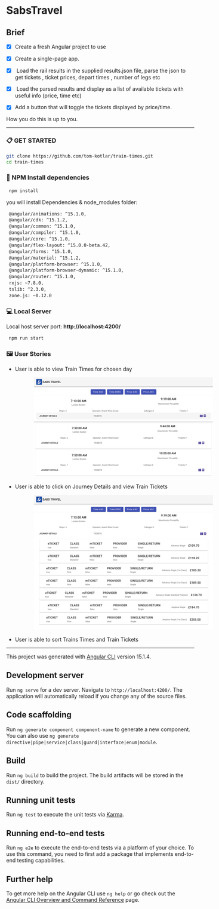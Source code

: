 # SabsTravel

## Brief

- [x] Create a fresh Angular project to use

- [x] Create a single-page app.

- [x]  Load the rail results in the supplied results.json file, parse the json to get tickets , ticket prices, depart times , 
number of legs etc 

- [x]  Load the parsed results and display as a list of available tickets with useful info (price, time etc)  

- [x] Add a button that will toggle the tickets displayed by price/time.
 

How you do this is up to you.


---

 
### 📋 GET STARTED


```bash
git clone https://github.com/tom-kotlar/train-times.git
cd train-times
```


 
### 📀 NPM Install dependencies

   ```sh
    npm install
   ```

you will install Dependencies & node_modules folder: 

   ```bash
    @angular/animations: ^15.1.0,
    @angular/cdk: ^15.1.2,
    @angular/common: ^15.1.0,
    @angular/compiler: ^15.1.0,
    @angular/core: ^15.1.0,
    @angular/flex-layout: ^15.0.0-beta.42,
    @angular/forms: ^15.1.0,
    @angular/material: ^15.1.2,
    @angular/platform-browser: ^15.1.0,
    @angular/platform-browser-dynamic: ^15.1.0,
    @angular/router: ^15.1.0,
    rxjs: ~7.8.0,
    tslib: ^2.3.0,
    zone.js: ~0.12.0

   ```

 ### 💻 Local Server
  Local host server port: **http://localhost:4200/**

   ```bash
    npm run start
   ```


 
 ### 🖼️ User Stories

 - User is able to view Train Times for chosen day

   <img  src="src/assets/trains.png" width="500px" style="padding-left:50px;"/>

- User is able to click on Journey Details and view Train Tickets

   <img  src="src/assets/tickets.png" width="500px" style="padding-left:50px;"/>

- User is able to sort Trains Times and Train Tickets

---

This project was generated with [Angular CLI](https://github.com/angular/angular-cli) version 15.1.4.

## Development server

Run `ng serve` for a dev server. Navigate to `http://localhost:4200/`. The application will automatically reload if you change any of the source files.

## Code scaffolding

Run `ng generate component component-name` to generate a new component. You can also use `ng generate directive|pipe|service|class|guard|interface|enum|module`.

## Build

Run `ng build` to build the project. The build artifacts will be stored in the `dist/` directory.

## Running unit tests

Run `ng test` to execute the unit tests via [Karma](https://karma-runner.github.io).

## Running end-to-end tests

Run `ng e2e` to execute the end-to-end tests via a platform of your choice. To use this command, you need to first add a package that implements end-to-end testing capabilities.

## Further help

To get more help on the Angular CLI use `ng help` or go check out the [Angular CLI Overview and Command Reference](https://angular.io/cli) page.

